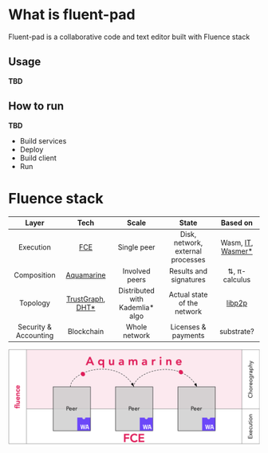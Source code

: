 # What is fluent-pad

Fluent-pad is a collaborative code and text editor built with Fluence stack

## Usage

**TBD**

## How to run

**TBD**

- Build services
- Deploy
- Build client
- Run

# Fluence stack

|         Layer         |                                                               Tech                                                                |              Scale               |               State               |                                                   Based on                                                    |
| :-------------------: | :-------------------------------------------------------------------------------------------------------------------------------: | :------------------------------: | :-------------------------------: | :-----------------------------------------------------------------------------------------------------------: |
|       Execution       |                                             [FCE](https://github.com/fluencelabs/fce)                                             |           Single peer            | Disk, network, external processes | Wasm, [IT](https://github.com/fluencelabs/interface-types), [Wasmer\*](https://github.com/fluencelabs/wasmer) |
|      Composition      |                                      [Aquamarine](https://github.com/fluencelabs/aquamarine)                                      |          Involved peers          |      Results and signatures       |                                                 ⇅, π-calculus                                                 |
|       Topology        | [TrustGraph](https://github.com/fluencelabs/fluence/tree/master/trust-graph), [DHT\*](https://github.com/fluencelabs/rust-libp2p) | Distributed with Kademlia\* algo |    Actual state of the network    |                                [libp2p](https://github.com/libp2p/rust-libp2p)                                |
| Security & Accounting |                                                            Blockchain                                                             |          Whole network           |        Licenses & payments        |                                                  substrate?                                                   |

<img alt="aquamarine scheme" align="center" src="doc/stack.png"/>
